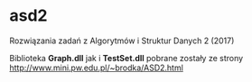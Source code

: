 # asd2
Rozwiązania zadań z Algorytmów i Struktur Danych 2 (2017)

Biblioteka **Graph.dll** jak i **TestSet.dll** pobrane zostały ze strony http://www.mini.pw.edu.pl/~brodka/ASD2.html
